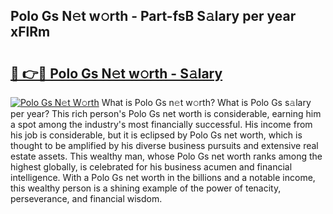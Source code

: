 ## Polo Gs N𝚎t w𝚘rth - Part-fsB S𝚊lary per year xFlRm

# <h2><a href="http://gc4z0qy.nevu.top/?p=Polo+Gs">🔗 👉🔴 Polo Gs N𝚎t w𝚘rth - S𝚊lary</a></h2>

[![Polo Gs N𝚎t W𝚘rth](https://i.imgur.com/Oavwk0R.jpeg)](http://gc4z0qy.nevu.top/?p=Polo+Gs)
What is Polo Gs n𝚎t w𝚘rth? What is Polo Gs s𝚊lary per year?
This rich person's Polo Gs net worth is considerable, earning him a spot among the industry's most financially successful. His income from his job is considerable, but it is eclipsed by Polo Gs net worth, which is thought to be amplified by his diverse business pursuits and extensive real estate assets. This wealthy man, whose Polo Gs net worth ranks among the highest globally, is celebrated for his business acumen and financial intelligence. With a Polo Gs net worth in the billions and a notable income, this wealthy person is a shining example of the power of tenacity, perseverance, and financial wisdom.
